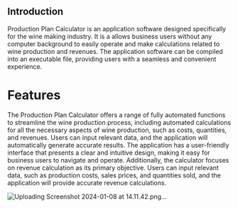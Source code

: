 ## Introduction

Production Plan Calculator is an application software designed specifically for the wine making industry. It is a allows business users without any computer background to easily operate and make calculations related to wine production and revenues. The application software can be compiled into an executable file, providing users with a seamless and convenient experience.

# Features

The Production Plan Calculator offers a range of fully automated functions to streamline the wine production process, including automated calculations for all the necessary aspects of wine production, such as costs, quantities, and revenues. Users can input relevant data, and the application will automatically generate accurate results. The application has a user-friendly interface that presents a clear and intuitive design, making it easy for business users to navigate and operate. Additionally, the calculator focuses on revenue calculation as its primary objective. Users can input relevant data, such as production costs, sales prices, and quantities sold, and the application will provide accurate revenue calculations.

![Uploading Screenshot 2024-01-08 at 14.11.42.png…]()
